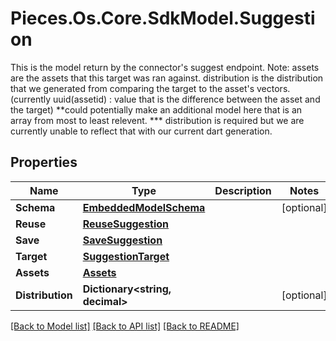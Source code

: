 # Pieces.Os.Core.SdkModel.Suggestion
This is the model return by the connector's suggest endpoint.  Note: assets are the assets that this target was ran against.  distribution is the distribution that we generated from comparing the target to the asset's vectors.(currently uuid(assetid) : value that is the difference between the asset and the target) **could potentially make an additional model here that is an array from most to least relevent.  *** distribution is required but we are currently unable to reflect that with our current dart generation.

## Properties

Name | Type | Description | Notes
------------ | ------------- | ------------- | -------------
**Schema** | [**EmbeddedModelSchema**](EmbeddedModelSchema.md) |  | [optional] 
**Reuse** | [**ReuseSuggestion**](ReuseSuggestion.md) |  | 
**Save** | [**SaveSuggestion**](SaveSuggestion.md) |  | 
**Target** | [**SuggestionTarget**](SuggestionTarget.md) |  | 
**Assets** | [**Assets**](Assets.md) |  | 
**Distribution** | **Dictionary&lt;string, decimal&gt;** |  | [optional] 

[[Back to Model list]](../README.md#documentation-for-models) [[Back to API list]](../README.md#documentation-for-api-endpoints) [[Back to README]](../README.md)

